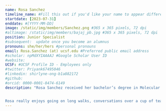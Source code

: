 ```yaml
---
name: Rosa Sanchez
timeline_name: #Fill this out if you'd like your name to appear differently on the Timeline.
startdate: [2023-07-31]
enddate: #[YYYY-MM-DD]
image: /static/img/members/Sanchez.png #365 x 365 pixels, 72 dpi
#altimage: /static/img/members/bajaj_pb.jpg #365 x 365 pixels, 72 dpi
position: Junior Specialist
#subsequent:  update once you become an alumnus
pronouns: she/her/hers #personal pronouns
email: Rosa.Sanchez (at) ucsf.edu #Preferred public email address
#scholar: npMdXYIAAAAJ #Google Scholar User ID
#website:
UCSF: #UCSF Profile ID - Employees only
#twitter: Priyank67495046
#linkedin: shirlyne-ong-b1a882172
#github:
#orcid: 0000-0001-8474-6149
description: "Rosa Sanchez received her bachelor’s degree in Molecular and Cell Biology at the University of California, Santa Cruz. As an undergraduate student, she worked in a Biochemistry and Chemistry Lab, under [Michael Stone](https://stone.chemistry.ucsc.edu). Here, she learned about the telomeres and telomerase. One of her favorite parts was learning about shelterin proteins and purifying them!


Rosa really enjoys going on long walks, conversations over a cup of tea, and watching comedy. Her favorite foods are pozole and tacos."
---
```

